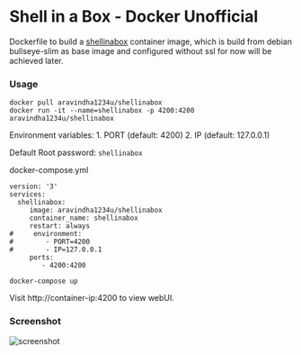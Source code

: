 # Shell in a Box - Docker Unofficial

Dockerfile to build a [shellinabox](https://github.com/shellinabox/shellinabox) container image, which is build from debian bullseye-slim as base image and  configured without ssl for now will be achieved later.

### Usage
```
docker pull aravindha1234u/shellinabox
docker run -it --name=shellinabox -p 4200:4200 aravindha1234u/shellinabox
```

Environment variables:
	1. PORT (default: 4200)
	2. IP (default: 127.0.0.1)

Default Root password: `shellinabox`

docker-compose.yml
```
version: '3'
services:
  shellinabox:
     image: aravindha1234u/shellinabox
     container_name: shellinabox
     restart: always
#     environment:
#        - PORT=4200
#        - IP=127.0.0.1
     ports:
        - 4200:4200
```
```docker-compose up ```

Visit http://container-ip:4200 to view webUI.

### Screenshot
![screenshot](https://i.imgur.com/m9aWiUD.png)
